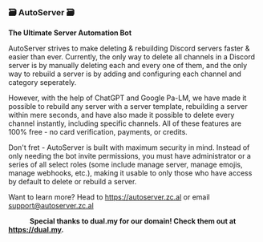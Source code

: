 ### 🗃️ AutoServer 🗃️
**The Ultimate Server Automation Bot**

AutoServer strives to make deleting & rebuilding Discord servers faster & easier than ever. Currently, the only way to delete
all channels in a Discord server is by manually deleting each and every one of them, and the only way to rebuild a server is by
adding and configuring each channel and category seperately.

However, with the help of ChatGPT and Google Pa-LM, we have made it possible to rebuild any server with a server template, rebuilding
a server within mere seconds, and have also made it possible to delete every channel instantly, including specific channels. All of 
these features are 100% free - no card verification, payments, or credits.

Don't fret - AutoServer is built with maximum security in mind. Instead of only needing the bot invite permissions, you must have administrator
or a series of all select roles (some include manage server, manage emojis, manage webhooks, etc.), making it usable to only those who have access
by default to delete or rebuild a server.

Want to learn more? Head to https://autoserver.zc.al or email support@autoserver.zc.al

⠀
⠀
⠀
**Special thanks to dual.my for our domain! Check them out at https://dual.my.**
